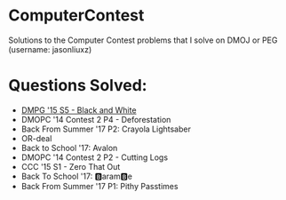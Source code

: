 # ComputerContest

Solutions to the Computer Contest problems that I solve on DMOJ or PEG (username: jasonliuxz) 

# Questions Solved:
* [DMPG '15 S5 - Black and White](https://github.com/JasonXZLiu/ComputerContest/tree/master/DMPG/blackandwhite)
* DMOPC '14 Contest 2 P4 - Deforestation
* Back From Summer '17 P2: Crayola Lightsaber
* OR-deal
* Back to School '17: Avalon
* DMOPC '14 Contest 2 P2 - Cutting Logs
* CCC '15 S1 - Zero That Out
* Back To School '17: 🅱aram🅱e
* Back From Summer '17 P1: Pithy Passtimes
